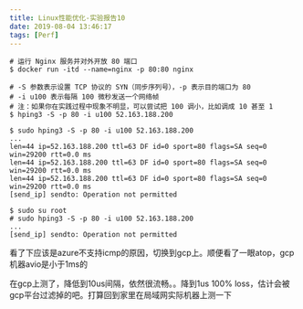 ```yaml
---
title: Linux性能优化-实验报告10
date: 2019-08-04 13:46:17
tags: [Perf]
---
```


```
# 运行 Nginx 服务并对外开放 80 端口
$ docker run -itd --name=nginx -p 80:80 nginx
```

```
# -S 参数表示设置 TCP 协议的 SYN（同步序列号），-p 表示目的端口为 80
# -i u100 表示每隔 100 微秒发送一个网络帧
# 注：如果你在实践过程中现象不明显，可以尝试把 100 调小，比如调成 10 甚至 1
$ hping3 -S -p 80 -i u100 52.163.188.200
```

```
$ sudo hping3 -S -p 80 -i u100 52.163.188.200
...
len=44 ip=52.163.188.200 ttl=63 DF id=0 sport=80 flags=SA seq=0 win=29200 rtt=0.0 ms
len=44 ip=52.163.188.200 ttl=63 DF id=0 sport=80 flags=SA seq=0 win=29200 rtt=0.0 ms
len=44 ip=52.163.188.200 ttl=63 DF id=0 sport=80 flags=SA seq=0 win=29200 rtt=0.0 ms
[send_ip] sendto: Operation not permitted

$ sudo su root
# sudo hping3 -S -p 80 -i u100 52.163.188.200
...
[send_ip] sendto: Operation not permitted
```

看了下应该是azure不支持icmp的原因，切换到gcp上。顺便看了一眼atop，gcp机器avio是小于1ms的

在gcp上测了，降低到10us间隔，依然很流畅。。降到1us 100% loss，估计会被gcp平台过滤掉的吧。打算回到家里在局域网实际机器上测一下



